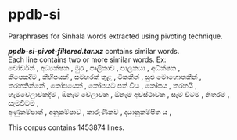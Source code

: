 # ppdb-si
Paraphrases for Sinhala words extracted using pivoting technique.<br>

<em><b>ppdb-si-pivot-filtered.tar.xz</b></em> contains similar words.<br>
Each line contains two or more similar words.
Ex:<br>
වෝර්ඩන් , අධ්‍යක්ෂක , මුර , පාලිකාව , පාලකයා , අධීක්ෂක , <br>
කීපෙකදීම , කිහිපයක් , සමහරක් තුළ , ටිකකින් , සුළු මොහොතකින් , <br>
තරහකින්නේ , කෝපයෙන් , කෝපයට පත් විය , කෝපය , තරහයි , <br>
හැමවෙලාවකදීම , ඕනෑම වේලාවක , ඕනෑම අවස්ථාවක , සෑම විටම , නිතරම , සැමවිටම , <br>
අණුකම්පාත් , අනුකම්පාව , කාරුණිකව , දයානුකම්පිත ය , <br>

This corpus contains 1453874 lines.
